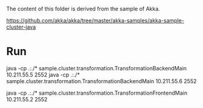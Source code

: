 The content of this folder is derived from the sample of Akka.

https://github.com/akka/akka/tree/master/akka-samples/akka-sample-cluster-java

# Run

java -cp .:./* sample.cluster.transformation.TransformationBackendMain 10.211.55.5 2552
java -cp .:./* sample.cluster.transformation.TransformationBackendMain 10.211.55.6 2552

java -cp .:./* sample.cluster.transformation.TransformationFrontendMain 10.211.55.2 2552
